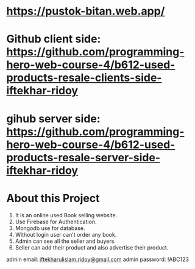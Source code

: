 #  https://pustok-bitan.web.app/
# Github client side:  https://github.com/programming-hero-web-course-4/b612-used-products-resale-clients-side-iftekhar-ridoy
# gihub server side: https://github.com/programming-hero-web-course-4/b612-used-products-resale-server-side-iftekhar-ridoy

# About this Project
1. It is an online used Book selling website.
2. Use Firebase for Authentication.
3. Mongodb use for database.
4. Without login user can't order any book.
5. Admin can see all the seller and buyers.
6. Seller can add their product and also advertise their product.

admin email: iftekharulislam.ridoy@gmail.com
admin password: !ABC123